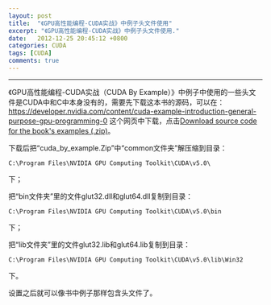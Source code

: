 ```yaml
---
layout: post
title:  "《GPU高性能编程-CUDA实战》中例子头文件使用"
excerpt: "《GPU高性能编程-CUDA实战》中例子头文件使用."
date:   2012-12-25 20:45:12 +0800
categories: CUDA
tags: [CUDA]
comments: true
---
```

---

《GPU高性能编程-CUDA实战（CUDA By Example）》中例子中使用的一些头文件是CUDA中和C中本身没有的，需要先下载这本书的源码，可以在：https://developer.nvidia.com/content/cuda-example-introduction-general-purpose-gpu-programming-0 这个网页中下载，点击[Download source code for the book's examples (.zip)](https://developer.nvidia.com/sites/default/files/akamai/cuda/files/cuda_by_example.zip)。


下载后把“cuda_by_example.Zip”中“common文件夹”解压缩到目录：

`C:\Program Files\NVIDIA GPU Computing Toolkit\CUDA\v5.0\`

下；

把“bin文件夹”里的文件glut32.dll和glut64.dll复制到目录：

`C:\Program Files\NVIDIA GPU Computing Toolkit\CUDA\v5.0\bin`

下；

把“lib文件夹”里的文件glut32.lib和glut64.lib复制到目录：

`C:\Program Files\NVIDIA GPU Computing Toolkit\CUDA\v5.0\lib\Win32`

下。

设置之后就可以像书中例子那样包含头文件了。
